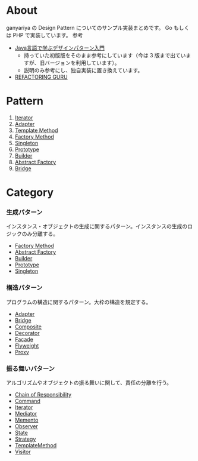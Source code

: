 # About

ganyariya の Design Pattern についてのサンプル実装まとめです。
Go もしくは PHP で実装しています。
 参考

- [Java言語で学ぶデザインパターン入門](https://www.amazon.co.jp/Java%E8%A8%80%E8%AA%9E%E3%81%A7%E5%AD%A6%E3%81%B6%E3%83%87%E3%82%B6%E3%82%A4%E3%83%B3%E3%83%91%E3%82%BF%E3%83%BC%E3%83%B3%E5%85%A5%E9%96%80-%E7%B5%90%E5%9F%8E-%E6%B5%A9/dp/4797316462/ref=sr_1_4?__mk_ja_JP=%E3%82%AB%E3%82%BF%E3%82%AB%E3%83%8A&crid=21WG87PIJZQX2&keywords=Java%E8%A8%80%E8%AA%9E%E3%81%A7%E5%AD%A6%E3%81%B6%E3%83%87%E3%82%B6%E3%82%A4%E3%83%B3%E3%83%91%E3%82%BF%E3%83%BC%E3%83%B3%E5%85%A5%E9%96%80&qid=1665281104&qu=eyJxc2MiOiIyLjMyIiwicXNhIjoiMS42MiIsInFzcCI6IjEuNDQifQ%3D%3D&s=books&sprefix=java%E8%A8%80%E8%AA%9E%E3%81%A7%E5%AD%A6%E3%81%B6%E3%83%87%E3%82%B6%E3%82%A4%E3%83%B3%E3%83%91%E3%82%BF%E3%83%BC%E3%83%B3%E5%85%A5%E9%96%80%2Cstripbooks%2C178&sr=1-4)
  - 持っていた初版版をそのまま参考にしています（今は 3 版まで出ていますが、旧バージョンを利用しています）。
  - 説明のみ参考にし、独自実装に置き換えています。
- [REFACTORING GURU](https://refactoring.guru/ja/design-patterns/catalog)

# Pattern

1. [Iterator](./Iterator/)
2. [Adapter](./Adapter/)
3. [Template Method](./TemplateMethod/)
4. [Factory Method](./FactoryMethod/)
5. [Singleton](./Singleton/)
6. [Prototype](./Prototype/)
7. [Builder](./Builder/)
8. [Abstract Factory](./AbstractFactory/)
9. [Bridge](./Bridge/)

# Category

### 生成パターン

インスタンス・オブジェクトの生成に関するパターン。インスタンスの生成のロジックのみ分離する。

- [Factory Method](./FactoryMethod)
- [Abstract Factory](./AbstractFactory/)
- [Builder](./Builder/)
- [Prototype](./Prototype/)
- [Singleton](./Singleton/)

### 構造パターン

プログラムの構造に関するパターン。大枠の構造を規定する。

- [Adapter](./Adapter/)
- [Bridge](./Bridge/)
- [Composite]()
- [Decorator]()
- [Facade]()
- [Flyweight]()
- [Proxy]()

### 振る舞いパターン

アルゴリズムやオブジェクトの振る舞いに関して、責任の分離を行う。

- [Chain of Responsibility]()
- [Command]()
- [Iterator](./Iterator/)
- [Mediator]()
- [Memento]()
- [Observer]()
- [State]()
- [Strategy]()
- [TemplateMethod](./TemplateMethod/)
- [Visitor]()

